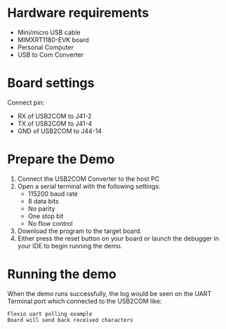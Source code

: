 Hardware requirements
=====================
- Mini/micro USB cable
- MIMXRT1180-EVK board
- Personal Computer
- USB to Com Converter

Board settings
============
Connect pin:
- RX of USB2COM to J41-2
- TX of USB2COM to J41-4
- GND of USB2COM to J44-14

Prepare the Demo
===============
1.  Connect the USB2COM Converter to the host PC 
2.  Open a serial terminal with the following settings:
    - 115200 baud rate
    - 8 data bits
    - No parity
    - One stop bit
    - No flow control
3.  Download the program to the target board.
4.  Either press the reset button on your board or launch the debugger in your IDE to begin running the demo.

Running the demo
===============
When the demo runs successfully, the log would be seen on the UART Terminal port which connected to the USB2COM like:

~~~~~~~~~~~~~~~~~~~~~
Flexio uart polling example
Board will send back received characters
~~~~~~~~~~~~~~~~~~~~~
